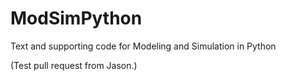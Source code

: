 # ModSimPython
Text and supporting code for Modeling and Simulation in Python

(Test pull request from Jason.)